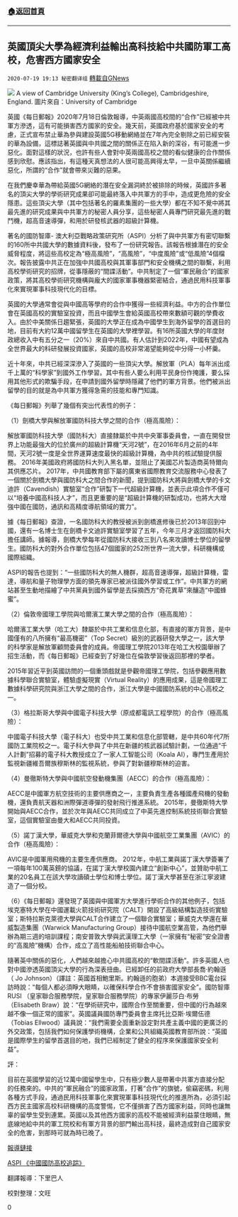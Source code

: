 ###  [:house:返回首頁](https://github.com/ourhimalayas/txt)
---

## 英國頂尖大學為經濟利益輸出高科技給中共國防軍工高校，危害西方國家安全
`2020-07-19 19:13 秘密翻译组` [轉載自GNews](https://gnews.org/zh-hant/270015/)

![](https://s3.amazonaws.com/gnews-media-offload/wp-content/uploads/2020/07/19190329/1-58.jpg) A view of Cambridge University (King’s College), Cambridgeshire, England. 
圖片來自：University of Cambridge

英國《每日郵報》2020年7月18日倫敦報導，中英兩國高校間的“合作”已經被中共軍方滲透，這有可能損害西方國家的安全。幾天前，英國政府基於國家安全的考慮，正式宣布禁止華為參與建設英國5G移動網絡並在7年內完全剔除之前已經安裝的華為設備，這標誌著英國與中共國之間的關係正在陷入新的深谷，有可能進一步惡化。面對這樣的狀況，也許有些人會對中英兩國高校之間的看似健康的合作關係感到欣慰。應該指出，有這種天真想法的人很可能高興得太早，一旦中英關係繼續惡化，所謂的“合作”就會帶來災難的惡果。

在我們慶幸華為帶給英國5G網絡的潛在安全漏洞終於被排除的時候，英國許多著名的頂尖大學的學術研究成果卻可能最終落入中共軍方的手中，造成更危險的安全隱患。這些頂尖大學（其中包括著名的羅素集團的一些大學）都在不知不覺中將其最先進的研究成果與中共軍方的秘密人員分享，這些秘密人員專門研究最先進的戰鬥機，超高音速導彈，和用於研發核武器的超級計算機。

著名的國防智庫- 澳大利亞戰略政策研究所（ASPI）分析了與中共軍方有密切聯繫的160所中共國大學的數據資料後，發布了一份研究報告。該報告根據潛在的安全威脅程度，將這些高校定為“極高風險”，“高風險”，“中度風險”或“低風險”4個檔次。報告披露中共正在加強中共國高校與其軍事部門和安全機構之間的聯繫，利用高校學術研究的招牌，從事隱蔽的“間諜活動”。中共制定了一個“軍民融合”的國家政策，將其高校學術研究機構與龐大的國家軍事機器緊密結合，通過民用科技軍事化來實現軍事科技現代化的目標。

英國的大學通常會從與中國高等學府的合作中獲得一些經濟利益。中方的合作單位會在英國高校的實驗室投資，而且中國學生會給英國高校帶來數額可觀的學費收入。由於中美關係日趨緊張，英國的大學正在成為中國學生到海外留學的首選目的地，目前有大約12萬中國留學生在英國的大學裡學習。有16所英國大學的年度財政總收入中有五分之一（20%）來自中共國。有人估計到2022年，中國有望成為全世界最大的科研發展投資國家，英國的高校非常渴望能夠從中分得一小杯羹。

近十年來，中共已經深深滲入了英國的一些頂尖大學。解放軍（PLA）每年派出成千上萬的“科學家”到國外工作學習。其中有些人要么利用平民身份作掩護，要么採用其他形式的欺騙手段，在申請到國外留學時隱藏了他們的軍方背景。他們被派出留學的目的就是為中共軍方獲得急需的技能和專門知識。

《每日郵報》列舉了幾個有突出代表性的例子：

（1）劍橋大學與解放軍國防科技大學之間的合作（極高風險）：

解放軍國防科技大學（國防科大）直接隸屬於中共中央軍事委員會，一直在開發世界上功能最強大的位於廣州的超級計算機“天河2號”，在2016年6月之前的4年間，天河2號一度是全世界運算速度最快的超級計算機，為中共的核試驗提供服務。 2016年美國政府將國防科大列入黑名單，並阻止了美國芯片製造商英特爾向其供應芯片。 2017年，中共國教育部下屬的廣東省國際教育交流服務中心發表了一個關於劍橋大學與國防科大之間合作的新聞，提到國防科大將與劍橋大學的卡文迪許（Cavendish）實驗室“合作”研製下一代超級計算機，並表示此項合作不僅可以“培養中國高科技人才”，而且更重要的是“超級計算機的研製成功，也將大大增強中國在國防，通訊和高精度導航領域的實力”。

據《每日郵報》查證，一名國防科大的教授被派到劍橋進修後已於2013年回到中國，還有一名博士生在劍橋卡文迪許實驗室學習了五年，今年三月才返回國防科大擔任講師。據報導，劍橋大學每年從國防科大接收三到八名來攻讀博士學位的留學生。國防科大的對外合作單位包括47個國家的252所世界一流大學，科研機構或國際組織。

ASPI的報告也提到：“一些國防科大的無人機群，超高音速導彈，超級計算機，雷達，導航和量子物理學方面的領先專家已被派往國外學習或工作”。中共軍方的網站甚至生動地描繪了中共黨員到國外留學是去採摘西方“奇花異草”來釀造“中國蜂蜜”。

（2）倫敦帝國理工學院與哈爾濱工業大學之間的合作（極高風險）：

哈爾濱工業大學（哈工大）隸屬於中共工業和信息化部，有直接的軍方背景，是中國僅有的八所擁有“最高機密”（Top Secret）級別的武器研發大學之一，該大學的科學家是解放軍顧問委員會的成員。帝國理工學院2013年在哈工大校園舉辦了招生活動，而《每日郵報》已經查到了好幾位在倫敦學習後返回那裡的學者。

2015年習近平到英國訪問的一個重頭戲就是參觀帝國理工學院，包括參觀應用數據科學聯合實驗室，體驗虛擬現實（Virtual Reality）的應用成果，這是帝國理工數據科學研究院與浙江大學之間的合作，浙江大學是中國國防系統的中心高校之一。

（3）格拉斯哥大學與中國電子科技大學（原成都電訊工程學院）的合作（極高風險）：

中國電子科技大學（電子科大）也受中共工業和信息化部管轄，是中共60年代7所國防工業院校之一。電子科大參與了中共在新疆的核武器試驗計劃，一位通過“千人計劃”招募的電子科大教授成立了一家人工智能公司（Koala AI），專門生產用於監視新疆維吾爾族穆斯林的監視系統，參與了對新疆穆斯林的迫害。

（4）曼徹斯特大學與中國航空發動機集團（AECC）的合作（極高風險）：

AECC是中國軍方航空技術的主要供應商之一，主要負責生產各種國產飛機的發動機，還負責航天器和洲際彈道導彈的發射飛行推進系統。 2015年，曼徹斯特大學開始與AECC合作，並於次年與AECC共同成立了中英先進控制系統技術聯合實驗室，這個實驗室由曼大和AECC共同投資。

（5）諾丁漢大學，華威克大學和克蘭菲爾德大學與中國航空工業集團（AVIC）的合作（極高風險）：

AVIC是中國軍用飛機的主要生產供應商。 2012年，中航工業與諾丁漢大學簽署了一項每年100萬英鎊的協議，在諾丁漢大學校園內建立“創新中心”，並贊助中航工業的20名員工在該大學攻讀碩士學位和博士學位。諾丁漢大學甚至在浙江寧波建造了一個分校。

（6）《每日郵報》還發現了英國與中國軍方大學進行學術合作的其他例子，包括埃克塞特大學在中國運載火箭技術研究院（CALT）開設了高級結構製造技術實驗室；斯特拉斯克萊德大學與CALT合作建立了一個聯合實驗室；華威克大學還在華威製造集團（Warwick Manufacturing Group）接待中國航空業高管，為他們舉辦為期三週的培訓課程；南安普敦大學與武漢理工大學（一家擁有“秘密”安全證書的“高風險”機構）合作，成立了高性能船舶技術聯合中心。

隨著英中關係的惡化，人們越來越擔心中共國高校的“軟間諜活動”。許多英國人也對中國滲透英國頂尖大學的行為深表扭曲。已經卸任的前政府大學部長喬·約翰遜（ Jo Johnson）（譯註：英國首相鮑里斯。約翰遜的胞弟）本週接受BBC電台採訪時說：“每個人都必須睜大眼睛，以確保科學合作不會損害國家安全”。國防智庫RUSI （皇家聯合服務學院，皇家聯合服務學院）的專家伊麗莎白·布勞（Elisabeth Braw）說：“在學術研究中，國際合作至關重要，但中國的行為越來越不像一個正常的國家”。英國議員國防專門委員會主席托比亞斯·埃爾伍德（Tobias Ellwood）議員說：“我們需要全面重新設定對共產主義中國的更廣泛的外交政策，包括我們如何保護學術機構，企業和公共組織英國教育部所說：“英國是國際學生的留學首選目的地，我們已經制定了健全的程序來保護國家安全利益”。

評：

目前在英國學習的近12萬中國留學生中，只有極少數人是帶著中共軍方直接分配的任務來的。中共的“軍民融合”的國家政策，打著“合作”的旗號，偷竊密碼，利用各種方式手段，通過民用科技軍事化來實現軍事科技現代化的推進所為，必須引起西方民主國家高校科研機構的高度警惕，它不僅損害了西方國家利益，同時也讓無辜的留學生受到連累。英國以及其他西方國家的高校不能被經濟利益蒙住眼睛，無底線地給中共的軍工院校和有軍方背景的部門輸出高科技，最終造成對自己國家安全的危害，到那時可就為時已晚了。

[報導鏈接](https://www.dailymail.co.uk/news/article-8535623/How-Britain-teaches-China-conquer-West-UKs-universities-share-research-China.html)

[ASPI 《中國國防高校追踪》](https://www.aspi.org.au/report/china-defence-universities-tracker)

翻譯報導：下里巴人

校對整理：文旺

0
